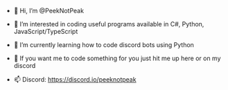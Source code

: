 - 👋 Hi, I’m @PeekNotPeak
- 👀 I’m interested in coding useful programs available in C#, Python, JavaScript/TypeScript

- 🌱 I’m currently learning how to code discord bots using Python

- 📝 If you want me to code something for you just hit me up here or on my discord
- 📫 Discord: https://discord.io/peeknotpeak

<!---
PeekNotPeak/PeekNotPeak is a ✨ special ✨ repository because its `README.md` (this file) appears on your GitHub profile.
You can click the Preview link to take a look at your changes.
--->
